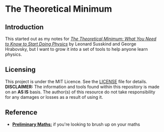 # The Theoretical Minimum

## Introduction

This started out as my notes for _[The Theoretical Minimum: What You Need to Know to Start Doing Physics](https://www.amazon.com/Theoretical-Minimum-Start-Doing-Physics/dp/0465075681)_ by Leonard Susskind and George Hrabovsky, but I want to grow it into a set of tools to help anyone learn physics.

## Licensing
This project is under the MIT Licence. See the [LICENSE](LICENSE) file for details. __DISCLAIMER:__ The information and tools found within this repository is made on an __AS IS__ basis. The author(s) of this resource do not take responsibility for any damages or losses as a result of using it.

## Reference

* __[Preliminary Maths:](PreliminaryMaths.wiki)__ if you're looking to brush up on your maths 
